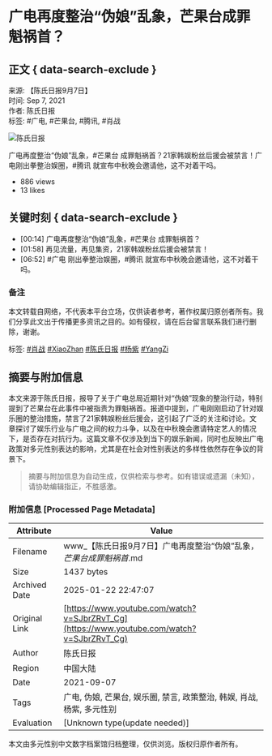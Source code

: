 # 广电再度整治“伪娘”乱象，芒果台成罪魁祸首？

## 正文 { data-search-exclude }


来源: 【陈氏日报9月7日】  
时间: Sep 7, 2021  
作者: 陈氏日报  
标签: #广电, #芒果台, #腾讯, #肖战  

![陈氏日报](https://i.ytimg.com/an/VHC8B4ueA1biezFXwhm8xQ/featured_channel.jpg?v=604f0959)

广电再度整治“伪娘”乱象，#芒果台 成罪魁祸首？21家韩娱粉丝后援会被禁言！广电刚出拳整治娱圈，#腾讯 就宣布中秋晚会邀请他，这不对着干吗。

- 886 views
- 13 likes

## 关键时刻 { data-search-exclude }
- [00:14] 广电再度整治“伪娘”乱象，#芒果台 成罪魁祸首？
- [01:58] 再见流量，再见集资，21家韩娱粉丝后援会被禁言！
- [06:52] #广电 刚出拳整治娱圈，#腾讯 就宣布中秋晚会邀请他，这不对着干吗。

### 备注
本文转载自网络，不代表本平台立场，仅供读者参考，著作权属归原创者所有。我们分享此文出于传播更多资讯之目的。如有侵权，请在后台留言联系我们进行删除，谢谢。  

标签: [#肖战](https://www.youtube.com/hashtag/%E8%82%96%E6%88%98) [#XiaoZhan](https://www.youtube.com/hashtag/xiaozhan) [#陈氏日报](https://www.youtube.com/hashtag/%E9%99%88%E6%B0%8F%E6%97%A5%E6%8A%A5) [#杨紫](https://www.youtube.com/hashtag/%E6%9D%A8%E7%B4%AB) [#YangZi](https://www.youtube.com/hashtag/yangzi)
<!-- tcd_original_link https://www.youtube.com/watch?v=SJbrZRvT_Cg -->


## 摘要与附加信息

<!-- tcd_abstract -->
本文来源于陈氏日报，报导了关于广电总局近期针对“伪娘”现象的整治行动，特别提到了芒果台在此事件中被指责为罪魁祸首。报道中提到，广电刚刚启动了针对娱乐圈的整治措施，禁言了21家韩娱粉丝后援会，这引起了广泛的关注和讨论。文章探讨了娱乐行业与广电之间的权力斗争，以及在中秋晚会邀请特定艺人的情况下，是否存在对抗行为。这篇文章不仅涉及到当下的娱乐新闻，同时也反映出广电政策对多元性别表达的影响，尤其是在社会对性别表达的多样性依然存在争议的背景下。
<!-- tcd_abstract_end -->

> 摘要与附加信息为自动生成，仅供检索与参考。如有错误或遗漏（未知），请协助编辑指正，不胜感激。

### 附加信息 [Processed Page Metadata]

| Attribute       | Value                                  |
|-----------------|----------------------------------------|
| Filename        | www_【陈氏日报9月7日】广电再度整治“伪娘”乱象，_芒果台成罪魁祸首_.md                             |
| Size            | 1437 bytes                           |
| Archived Date   | 2025-01-22 22:47:07                             |
| Original Link   | [https://www.youtube.com/watch?v=SJbrZRvT_Cg](https://www.youtube.com/watch?v=SJbrZRvT_Cg)                       |
| Author          | 陈氏日报                               |
| Region          | 中国大陆                               |
| Date            | 2021-09-07                                 |
| Tags            | 广电, 伪娘, 芒果台, 娱乐圈, 禁言, 政策整治, 韩娱, 肖战, 杨紫, 多元性别                                 |
| Evaluation            | [Unknown type(update needed)]                                 |
<!-- tcd_table_end -->

本文由多元性别中文数字档案馆归档整理，仅供浏览。版权归原作者所有。
